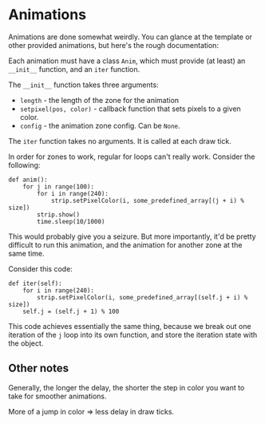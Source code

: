# Animations

Animations are done somewhat weirdly. You can glance at the template or other provided animations, but here's the rough documentation:

Each animation must have a class `Anim`, which must provide (at least) an `__init__` function, and an `iter` function.

The `__init__` function takes three arguments:

* `length` - the length of the zone for the animation
* `setpixel(pos, color)` - callback function that sets pixels to a given color.
* `config` - the animation zone config. Can be `None`.

The `iter` function takes no arguments. It is called at each draw tick.

In order for zones to work, regular for loops can't really work. Consider the following:

```
def anim():
	for j in range(100):
		for i in range(240):
			strip.setPixelColor(i, some_predefined_array[(j + i) % size])
		strip.show()
		time.sleep(10/1000)
```

This would probably give you a seizure. But more importantly, it'd be pretty difficult to run this animation, and the animation for another zone at the same time.

Consider this code:

```
def iter(self):
	for i in range(240):
		strip.setPixelColor(i, some_predefined_array[(self.j + i) % size])
	self.j = (self.j + 1) % 100
```

This code achieves essentially the same thing, because we break out one iteration of the `j` loop into its own function, and store the iteration state with the object.

## Other notes

Generally, the longer the delay, the shorter the step in color you want to take for smoother animations.

More of a jump in color => less delay in draw ticks.

